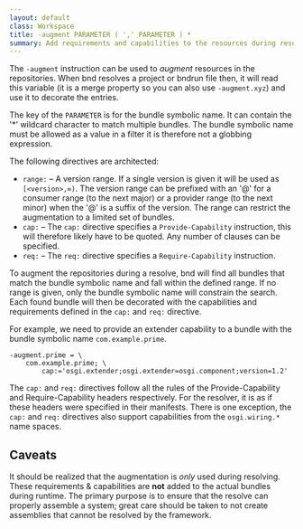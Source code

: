 ```yaml
---
layout: default
class: Workspace
title: -augment PARAMETER ( ',' PARAMETER ) *
summary: Add requirements and capabilities to the resources during resolving.
---
```


The `-augment` instruction can be used to _augment_ resources in the repositories. When bnd resolves a project or bndrun file then, it will read this variable (it is a merge property so you can also use `-augment.xyz`) and use it to decorate the entries.

The key of the `PARAMETER` is for the bundle symbolic name. It can contain the '*' wildcard character to match multiple bundles. The bundle symbolic name must be allowed as a value in a filter it is therefore not a globbing expression. 

The following directives are architected:

* `range:` – A version range. If a single version is given it will be used as `[<version>,∞)`. The version range can be prefixed with an '@' for a consumer range (to the next major) or a provider range (to the next minor) when the '@' is a suffix of the version. The range can restrict the augmentation to a limited set of bundles. 
* `cap:` – The `cap:` directive specifies a `Provide-Capability` instruction, this will therefore likely have to be quoted. Any number of clauses can be specified.
* `req:` – The `req:` directive specifies a `Require-Capability` instruction.
  
To augment the repositories during a resolve, bnd will find all bundles that match the bundle symbolic name and fall within the defined range. If no range is given, only the bundle symbolic name will constrain the search. Each found bundle will then be decorated with the capabilities and requirements defined in the `cap:` and `req:` directive.

For example, we need to provide an extender capability to a bundle with the bundle symbolic name `com.example.prime`.

	-augment.prime = \
		com.example.prime; \
			cap:='osgi.extender;osgi.extender=osgi.component;version=1.2'

The `cap:` and `req:` directives follow all the rules of the Provide-Capability and Require-Capability headers respectively. For the resolver, it is as if these headers were specified in their manifests. There is one exception, the `cap:` and `req:` directives also support capabilities from the `osgi.wiring.*` name spaces.

## Caveats

It should be realized that the augmentation is _only_ used during resolving. These requirements & capabilities are **not** added to the actual bundles during runtime. The primary purpose is to ensure that the resolve can properly assemble a system; great care should be taken to not create assemblies that cannot be resolved by the framework.